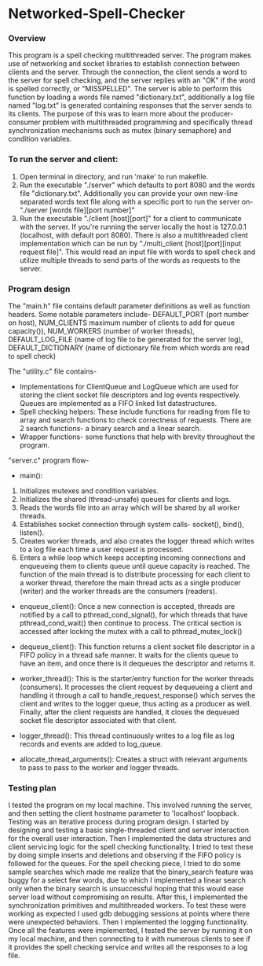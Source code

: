 # Networked-Spell-Checker

### Overview

This program is a spell checking multithreaded server. The program makes use of networking and socket libraries to establish connection between clients and the server. Through the connection, the client sends a word to the server for spell checking, and the server replies with an "OK" if the word is spelled correctly, or "MISSPELLED". The server is able to perform this function by loading a words file named "dictionary.txt", additionally a log file named "log.txt" is generated containing responses that the server sends to its clients. The purpose of this was to learn more about the producer-consumer problem with multithreaded programming and specifically thread synchronization mechanisms such as mutex (binary semaphore) and condition variables.

### To run the server and client:

1. Open terminal in directory, and run 'make' to run makefile.
2. Run the executable "./server" which defaults to port 8080 and the words file "dictionary.txt". Additionally you can provide your own new-line separated words text file along with a specific port to run the server on- "./server [words file][port number]"
3. Run the executable "./client [host][port]" for a client to communicate with the server. If you're running the server locally the host is 127.0.0.1 (localhost, with default port 8080). There is also a multithreaded client implementation which can be run by "./multi_client [host][port][input request file]". This would read an input file with words to spell check and utilize multiple threads to send parts of the words as requests to the server.

### Program design

The "main.h" file contains default parameter definitions as well as function headers. Some notable parameters include- DEFAULT_PORT (port number on host), NUM_CLIENTS maximum number of clients to add for queue capacity()), NUM_WORKERS (number of worker threads), DEFAULT_LOG_FILE (name of log file to be generated for the server log), DEFAULT_DICTIONARY (name of dictionary file from which words are read to spell check)

The "utility.c" file contains-

- Implementations for ClientQueue and LogQueue which are used for storing the client socket file descriptors and log events respectively. Queues are implemented as a FIFO linked list datastructures.
- Spell checking helpers: These include functions for reading from file to array and search functions to check correctness of requests. There are 2 search functions- a binary search and a linear search.
- Wrapper functions- some functions that help with brevity throughout the program.

"server.c" program flow-

- main():

1. Initializes mutexes and condition variables.
2. Initializes the shared (thread-unsafe) queues for clients and logs.
3. Reads the words file into an array which will be shared by all worker threads.
4. Establishes socket connection through system calls- socket(), bind(), listen().
5. Creates worker threads, and also creates the logger thread which writes to a log file each time a user request is processed.
6. Enters a while loop which keeps accepting incoming connections and enqueueing them to clients queue until queue capacity is reached. The function of the main thread is to distribute processing for each client to a worker thread, therefore the main thread acts as a single producer (writer) and the worker threads are the consumers (readers).

- enqueue_client(): Once a new connection is accepted, threads are notified by a call to pthread_cond_signal(), for which threads that have pthread_cond_wait() then continue to process. The critical section is accessed after locking the mutex with a call to pthread_mutex_lock()

- dequeue_client(): This function returns a client socket file descriptor in a FIFO policy in a thread safe manner. It waits for the clients queue to have an item, and once there is it dequeues the descriptor and returns it.

- worker_thread(): This is the starter/entry function for the worker threads (consumers). It processes the client request by dequeueing a client and handling it through a call to handle_request_response() which serves the client and writes to the logger queue, thus acting as a producer as well. Finally, after the client requests are handled, it closes the dequeued socket file descriptor associated with that client.

- logger_thread(): This thread continuously writes to a log file as log records and events are added to log_queue.

- allocate_thread_arguments(): Creates a struct with relevant arguments to pass to pass to the worker and logger threads.

### Testing plan

I tested the program on my local machine. This involved running the server, and then setting the client hostname parameter to 'localhost' loopback. Testing was an iterative process during program design. I started by designing and testing a basic single-threaded client and server interaction for the overall user interaction. Then I implemented the data structures and client servicing logic for the spell checking functionality. I tried to test these by doing simple inserts and deletions and observing if the FIFO policy is followed for the queues. For the spell checking piece, I tried to do some sample searches which made me realize that the binary_search feature was buggy for a select few words, due to which I implemented a linear search only when the binary search is unsuccessful hoping that this would ease server load without compromising on results. After this, I implemented the synchronization primitives and multithreaded workers. To test these were working as expected I used gdb debugging sessions at points where there were unexpected behaviors. Then I implemented the logging functionality. Once all the features were implemented, I tested the server by running it on my local machine, and then connecting to it with numerous clients to see if it provides the spell checking service and writes all the responses to a log file.
